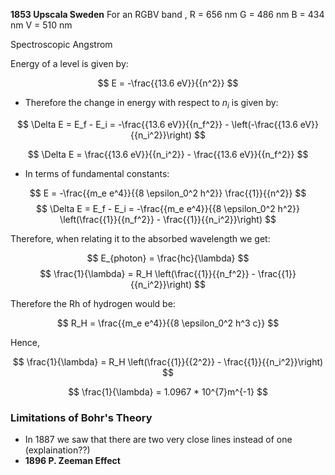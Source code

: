 
**1853 Upscala Sweden**
For an RGBV band ,
R = 656 nm 
G = 486 nm
B = 434 nm 
V = 510 nm

Spectroscopic Angstrom 

Energy of a level is given by:

$$ E = -\frac{{13.6 eV}}{{n^2}}
$$


- Therefore the change in energy with respect to $n_{i}$ is given by:

$$ \Delta E = E_f - E_i = -\frac{{13.6 eV}}{{n_f^2}} - \left(-\frac{{13.6 eV}}{{n_i^2}}\right)
$$

$$ \Delta E = \frac{{13.6 eV}}{{n_i^2}} - \frac{{13.6 eV}}{{n_f^2}}
$$
- In terms of fundamental constants:

$$ E = -\frac{{m_e e^4}}{{8 \epsilon_0^2 h^2}} \frac{{1}}{{n^2}}
$$ 
$$ \Delta E = E_f - E_i = -\frac{{m_e e^4}}{{8 \epsilon_0^2 h^2}} \left(\frac{{1}}{{n_f^2}} - \frac{{1}}{{n_i^2}}\right)
$$


Therefore, when relating it to the absorbed wavelength we get:

$$ E_{photon} = \frac{hc}{\lambda}
$$ $$ \frac{1}{\lambda} = R_H \left(\frac{{1}}{{n_f^2}} - \frac{{1}}{{n_i^2}}\right)
$$

Therefore the Rh of hydrogen would be:

$$ R_H = \frac{{m_e e^4}}{{8 \epsilon_0^2 h^3 c}}
$$

Hence,

$$ \frac{1}{\lambda} = R_H \left(\frac{{1}}{{2^2}} - \frac{{1}}{{n_i^2}}\right)
$$

$$ \frac{1}{\lambda} = 1.0967 * 10^{7}m^{-1} $$


### Limitations of Bohr's Theory

- In 1887 we saw that there are two very close lines instead of one (explaination??)
- **1896 P. Zeeman Effect**